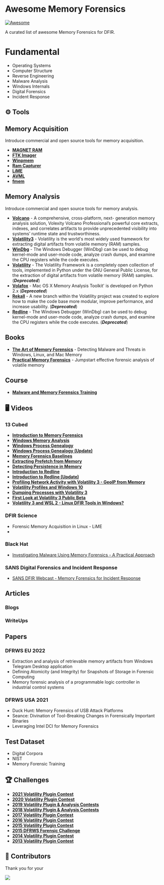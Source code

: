 # Awesome Memory Forensics
[![Awesome](https://cdn.rawgit.com/sindresorhus/awesome/d7305f38d29fed78fa85652e3a63e154dd8e8829/media/badge.svg)](https://github.com/sindresorhus/awesome)

A curated list of awesome Memory Forensics for DFIR.

# Fundamental
- Operating Systems
- Computer Structure
- Reverse Engineering
- Malware Analysis
- Windows Internals
- Digital Forensics
- Incident Response

## ⚙️ Tools

## Memory Acquisition
Introduce commercial and open source tools for memory acquisition.

- [**MAGNET RAM**](https://www.magnetforensics.com/resources/magnet-ram-capture/)
- [**FTK Imager**](https://www.exterro.com/ftk-imager)
- [**Winpmem**](https://github.com/Velocidex/WinPmem)
- [**Ram Capturer**](https://belkasoft.com/ram-capturer)
- [**LiME**](https://github.com/504ensicsLabs/LiME)
- [**AVML**](https://github.com/microsoft/avml)
- [**fmem**](https://github.com/NateBrune/fmem)

## Memory Analysis
Introduce commercial and open source tools for memory analysis.
- [**Volcano**](https://www.volexity.com/products-overview/volcano) - A comprehensive, cross-platform, next- generation memory analysis solution, Volexity Volcano Professional’s powerful core extracts, indexes, and correlates artifacts to provide unprecedented visibility into systems’ runtime state and trustworthiness.
- [**Volatility3**](https://github.com/volatilityfoundation/volatility3) - Volatility is the world's most widely used framework for extracting digital artifacts from volatile memory (RAM) samples.
- [**WinDbg**](https://docs.microsoft.com/en-us/windows-hardware/drivers/debugger/debugger-download-tools) - The Windows Debugger (WinDbg) can be used to debug kernel-mode and user-mode code, analyze crash dumps, and examine the CPU registers while the code executes.
- [**Volatility**](https://github.com/volatilityfoundation/volatility) - The Volatility Framework is a completely open collection of tools,
implemented in Python under the GNU General Public License, for the
extraction of digital artifacts from volatile memory (RAM) samples. (***Deprecated***)
- [**Volafox**](https://github.com/n0fate/volafox) - Mac OS X Memory Analysis Toolkit' is developed on Python 2.x (***Deprecated***)
- [**Rekall**](https://github.com/google/rekall) - A new branch within the Volatility project was created to explore how to make the code base more modular, improve performance, and increase usability. (***Deprecated***)
- [**Redline**](https://docs.microsoft.com/en-us/windows-hardware/drivers/debugger/debugger-download-tools) - The Windows Debugger (WinDbg) can be used to debug kernel-mode and user-mode code, analyze crash dumps, and examine the CPU registers while the code executes. (***Deprecated***)


## Books
- [**The Art of Memory Forensics**]() - Detecting Malware and Threats in Windows, Linux, and Mac Memory
- [**Practical Memory Forensics**]() - Jumpstart effective forensic analysis of volatile memory


## Course
- [**Malware and Memory Forensics Training**](https://www.memoryanalysis.net/memory-forensics-training)

## 🖥 Videos

### 13 Cubed
- [**Introduction to Memory Forensics**](https://www.youtube.com/watch?v=1PAGcPJFwbE)
- [**Windows Memory Analysis**](https://www.youtube.com/watch?v=gHbejxlPbRQ)
- [**Windows Process Genealogy**](https://www.youtube.com/watch?v=s98_p3bheL0)
- [**Windows Process Genealogy (Update)**](https://www.youtube.com/watch?v=vpSIw-zGhhE)
- [**Memory Forensics Baselines**](https://www.youtube.com/watch?v=1thWaC6uvI4)
- [**Extracting Prefetch from Memory**](https://www.youtube.com/watch?v=6y9Wxch7NKk)
- [**Detecting Persistence in Memory**](https://www.youtube.com/watch?v=shF8hAprD4g)
- [**Introduction to Redline**](https://www.youtube.com/watch?v=tCIEYCWTdk4)
- [**Introduction to Redline (Update)**](https://www.youtube.com/watch?v=Oiac0t0RllM)
- [**Profiling Network Activity with Volatility 3 - GeoIP from Memory**](https://www.youtube.com/watch?v=egv63oso8Qc)
- [**Volatility Profiles and Windows 10**](https://www.youtube.com/watch?v=Us1gbPqtdtY)
- [**Dumping Processes with Volatility 3**](https://www.youtube.com/watch?v=v9oFztyRkbA)
- [**First Look at Volatility 3 Public Beta**](https://www.youtube.com/watch?v=ozeedYjv5Lw)
- [**Volatility 3 and WSL 2 - Linux DFIR Tools in Windows?**](https://www.youtube.com/watch?v=rwTWZ7Q5i_w)

### DFIR Science
- Forensic Memory Acquisition in Linux - LiME
- 

### Black Hat
- [Investigating Malware Using Memory Forensics - A Practical Approach](https://www.youtube.com/watch?v=BMFCdAGxVN4)

### SANS Digital Forensics and Incident Response
- [SANS DFIR Webcast - Memory Forensics for Incident Response](https://www.youtube.com/watch?v=3xAEsDT-4NA)

## Articles


### Blogs

### WriteUps

## Papers
### DFRWS EU 2022
- Extraction and analysis of retrievable memory artifacts from Windows Telegram Desktop application
- Defining Atomicity (and Integrity) for Snapshots of Storage in Forensic Computing
- Memory forensic analysis of a programmable logic controller in industrial control systems
### DFRWS USA 2021
- Duck Hunt: Memory Forensics of USB Attack Platforms
- Seance: Divination of Tool-Breaking Changes in Forensically Important Binaries
- Leveraging Intel DCI for Memory Forensics


## Test Dataset

- Digital Corpora
- NIST
- Memory Forensic Training

## 🏆 Challenges
- [**2021 Volatility Plugin Contest**](https://volatility-labs.blogspot.com/2022/02/the-2021-volatility-plugin-contest-results.html)
- [**2020 Volatility Plugin Contest**](https://volatility-labs.blogspot.com/2020/11/the-2020-volatility-plugin-contest-results.html)
- [**2019 Volatility Plugin & Analysis Contests**](https://volatility-labs.blogspot.com/2019/11/results-from-2019-volatility-contests.html)
- [**2018 Volatility Plugin & Analysis Contests**](https://volatility-labs.blogspot.com/2018/11/results-from-annual-2018-volatility-contests.html)
- [**2017 Volatility Plugin Contest**](https://volatility-labs.blogspot.com/2017/11/results-from-5th-annual-2017-volatility.html)
- [**2016 Volatility Plugin Contest**](https://volatility-labs.blogspot.com/2016/12/results-from-2016-volatility-plugin.html)
- [**2015 Volatility Plugin Contest**](https://www.volatilityfoundation.org/2015)
- [**2015 DFRWS Forensic Challenge**](https://github.com/dfrws/dfrws2005-challenge)
- [**2014 Volatility Plugin Contest**](https://www.volatilityfoundation.org/2014-cjpn)
- [**2013 Volatility Plugin Contest**](https://www.volatilityfoundation.org/2013-c19yz)


## 🌳 Contributors
Thank you for your 

<a href="https://github.com/Digitalisx/awesome-memory-forensics/graphs/contributors">
  <img src="https://contrib.rocks/image?repo=Digitalisx/awesome-memory-forensics" />
</a>
